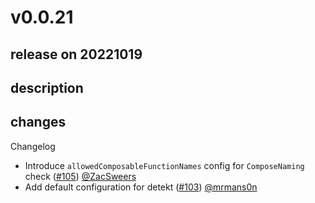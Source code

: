 # v0.0.21

## release on 20221019
## description
## changes
Changelog

* Introduce <code>allowedComposableFunctionNames</code> config for <code>ComposeNaming</code> check (<a class="issue-link js-issue-link" data-error-text="Failed to load title" data-id="1412194249" data-permission-text="Title is private" data-url="https://github.com/twitter/compose-rules/issues/105" data-hovercard-type="pull_request" data-hovercard-url="/twitter/compose-rules/pull/105/hovercard" href="https://github.com/twitter/compose-rules/pull/105">#105</a>) <a class="user-mention notranslate" data-hovercard-type="user" data-hovercard-url="/users/ZacSweers/hovercard" data-octo-click="hovercard-link-click" data-octo-dimensions="link_type:self" href="https://github.com/ZacSweers">@ZacSweers</a>
* Add default configuration for detekt (<a class="issue-link js-issue-link" data-error-text="Failed to load title" data-id="1407624364" data-permission-text="Title is private" data-url="https://github.com/twitter/compose-rules/issues/103" data-hovercard-type="pull_request" data-hovercard-url="/twitter/compose-rules/pull/103/hovercard" href="https://github.com/twitter/compose-rules/pull/103">#103</a>) <a class="user-mention notranslate" data-hovercard-type="user" data-hovercard-url="/users/mrmans0n/hovercard" data-octo-click="hovercard-link-click" data-octo-dimensions="link_type:self" href="https://github.com/mrmans0n">@mrmans0n</a>

